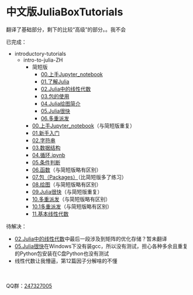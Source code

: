 # 中文版JuliaBoxTutorials

翻译了基础部分，剩下的比较“高级”的部分。。我不会

已完成： <br>
- introductory-tutorials
    - intro-to-julia-ZH
        - 简短版
            - [00.上手Jupyter_notebook](./introductory-tutorials/intro-to-julia-ZH/简短版/00.上手Jupyter_notebook.ipynb)
            - [01.了解Julia](./introductory-tutorials/intro-to-julia-ZH/简短版/01.了解Julia.ipynb)
            - [02.Julia中的线性代数](./introductory-tutorials/intro-to-julia-ZH/简短版/02.Julia中的线性代数.ipynb)
            - [03.包的使用](./introductory-tutorials/intro-to-julia-ZH/简短版/03.包的使用.ipynb)
            - [04.Julia绘图简介](./introductory-tutorials/intro-to-julia-ZH/简短版/04.Julia绘图简介.ipynb)
            - [05.Julia很快](./introductory-tutorials/intro-to-julia-ZH/简短版/05.Julia很快.ipynb)
            - [06.多重派发](./introductory-tutorials/intro-to-julia-ZH/简短版/06.多重派发.ipynb)
        - [00.上手Jupyter_notebook](./introductory-tutorials/intro-to-julia-ZH/00.上手Jupyter_notebook.ipynb)（与简短版重复）
        - [01.新手入门](./introductory-tutorials/intro-to-julia-ZH/01.新手入门.ipynb)
        - [02.字符串](./introductory-tutorials/intro-to-julia-ZH/02.字符串.ipynb)
        - [03.数据结构](./introductory-tutorials/intro-to-julia-ZH/03.数据结构.ipynb)
        - [04.循环.ipynb](./introductory-tutorials/intro-to-julia-ZH/04.循环.ipynb.ipynb)
        - [05.条件判断](./introductory-tutorials/intro-to-julia-ZH/05.条件判断.ipynb)
        - [06.函数](./introductory-tutorials/intro-to-julia-ZH/06.函数.ipynb)（与简短版略有区别）
        - [07.包（Packages）](./introductory-tutorials/intro-to-julia-ZH/07.包（Packages）.ipynb)（比简短版多了练习）
        - [08.绘图](./introductory-tutorials/intro-to-julia-ZH/08.绘图.ipynb)（与简短版略有区别）
        - [09.Julia很快](./introductory-tutorials/intro-to-julia-ZH/09.Julia很快.ipynb)（与简短版重复）
        - [10.多重派发](./introductory-tutorials/intro-to-julia-ZH/10.多重派发.ipynb)（与简短版略有区别）
        - [10.1多重派发](./introductory-tutorials/intro-to-julia-ZH/10.1多重派发.ipynb)（与简短版略有区别）
        - [11.基本线性代数](./introductory-tutorials/intro-to-julia-ZH/11.基本线性代数.ipynb)



待解决： <br>
- [02.Julia中的线性代数](./introductory-tutorials/intro-to-julia-ZH/简短版/02.Julia中的线性代数.ipynb)中最后一段涉及到矩阵的优化存储？暂未翻译
- [05.Julia很快](./introductory-tutorials/intro-to-julia-ZH/简短版/05.Julia很快.ipynb)在Windows下没有装gcc，所以没有测试，担心各种多余且重复的Python包安装在C盘Python也没有测试
- 线性代数让我懵逼，第12篇因子分解啥的不懂


<br><br>
QQ群：[247327005](https://shang.qq.com/wpa/qunwpa?idkey=bf9e68557bea4360bee85980a1cfc67fced4343063b3c430cf6c9d57f14a4229)

